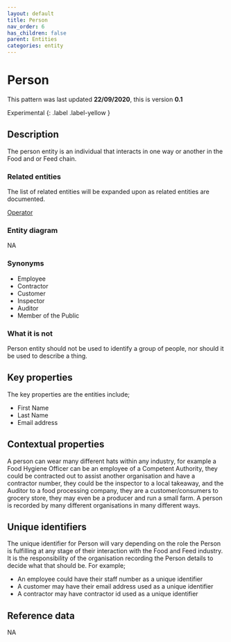 ```yaml
---
layout: default
title: Person
nav_order: 6
has_children: false
parent: Entities
categories: entity
---
```


# Person

This pattern was last updated **22/09/2020**, this is version **0.1**

Experimental
{: .label .label-yellow }

## Description
The person entity is an individual that interacts in one way or another in the Food and or Feed chain.

### Related entities
The list of related entities will be expanded upon as related entities are documented.

[Operator](/enterprise-data-models/entities/operator.html)

### Entity diagram
NA

### Synonyms
*   Employee
*   Contractor
*   Customer
*   Inspector
*   Auditor
*   Member of the Public

### What it is not
Person entity should not be used to identify a group of people, nor should it be used to describe a thing.

## Key properties
The key properties are the entities include;

*   First Name
*   Last Name
*   Email address

## Contextual properties
A person can wear many different hats within any industry, for example a Food Hygiene Officer can be an employee of a Competent Authority, they could be contracted out to assist another organisation and have a contractor number, they could be the inspector to a local takeaway, and the Auditor to a food processing company, they are a customer/consumers to grocery store, they may even be a producer and run a small farm.  A person is recorded by many different organisations in many different ways.

## Unique identifiers
The unique identifier for Person will vary depending on the role the Person is fulfilling at any stage of their interaction with the Food and Feed industry. It is the responsibility of the organisation recording the Person details to decide what that should be.  For example;

*   An employee could have their staff number as a unique identifier
*   A customer may have their email address used as a unique identifier
*   A contractor may have contractor id used as a unique identifier

## Reference data
NA
